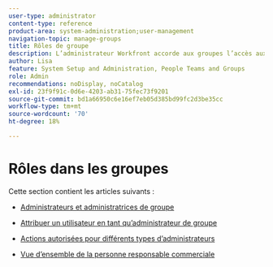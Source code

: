 ```yaml
---
user-type: administrator
content-type: reference
product-area: system-administration;user-management
navigation-topic: manage-groups
title: Rôles de groupe
description: L’administrateur Workfront accorde aux groupes l’accès aux zones Workfront dans lesquelles ils doivent travailler et communiquer. Chaque groupe peut ensuite conserver ses informations Workfront telles que les utilisateurs, les modèles et les formulaires personnalisés, ainsi que les projets, séparément de celles des autres services.
author: Lisa
feature: System Setup and Administration, People Teams and Groups
role: Admin
recommendations: noDisplay, noCatalog
exl-id: 23f9f91c-0d6e-4203-ab31-75fec73f9201
source-git-commit: bd1a66950c6e16ef7eb05d385bd99fc2d3be35cc
workflow-type: tm+mt
source-wordcount: '70'
ht-degree: 18%

---
```


# Rôles dans les groupes

Cette section contient les articles suivants :

* [Administrateurs et administratrices de groupe](../../../administration-and-setup/manage-groups/group-roles/group-administrators.md)

* [Attribuer un utilisateur en tant qu’administrateur de groupe](../../../administration-and-setup/manage-groups/group-roles/assign-user-as-group-administrator.md)
* [Actions autorisées pour différents types d’administrateurs](../../../administration-and-setup/manage-groups/group-roles/group-actions-allowed-different-types-admins.md)

* [Vue d’ensemble de la personne responsable commerciale](../../../administration-and-setup/manage-groups/group-roles/business-leader-overview.md)
